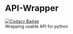 # API-Wrapper
[![Codacy Badge](https://api.codacy.com/project/badge/Grade/fda749c504ad491bb8af9bed95348199)](https://www.codacy.com/manual/parksjin01/API-Wrapper?utm_source=github.com&amp;utm_medium=referral&amp;utm_content=parksjin01/API-Wrapper&amp;utm_campaign=Badge_Grade)  
Wrapping usable API for python
